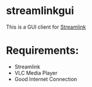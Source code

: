 # streamlinkgui
This is a GUI client for [Streamlink](https://streamlink.github.io/)

# Requirements:
- Streamlink 
- VLC Media Player
- Good Internet Connection
